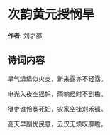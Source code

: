 # 次韵黄元授悯旱

**作者**: 刘才邵

## 诗词内容

旱气爞爞似火炎，新来露亦不轻霑。

电光入夜空摇帜，雨响经时不到檐。

狱吏谁怜冤死妇，农家空挂刈禾镰。

高天早副忧民意，云汉无烦叹靡瞻。

